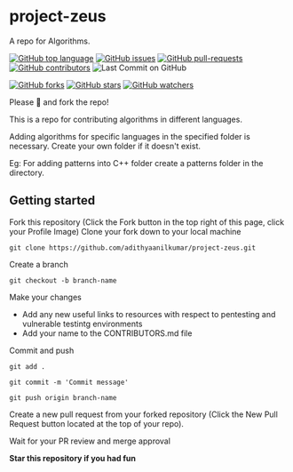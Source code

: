 # project-zeus
A repo for Algorithms.

[![GitHub top language](https://img.shields.io/github/languages/top/adithyaanilkumar/project-zeus?color=yellow&logo=c++)]() 
[![GitHub issues](https://img.shields.io/github/issues/adithyaanilkumar/project-zeus.svg)](https://GitHub.com/adithyaanilkumar/project-zeus/issues/)
[![GitHub pull-requests](https://img.shields.io/github/issues-pr/adithyaanilkumar/project-zeus.svg)](https://adithyaanilkumar/project-zeus/webtech//pull/)
[![GitHub contributors](https://img.shields.io/github/contributors/adithyaanilkumar/project-zeus.svg)](https://adithyaanilkumar/project-zeus/webtech/graphs/contributors/)
![Last Commit on GitHub](https://img.shields.io/github/last-commit/adithyaanilkumar/project-zeus.svg)


[![GitHub forks](https://img.shields.io/github/forks/adithyaanilkumar/project-zeus.svg?style=social&label=Fork&maxAge=2592000)](https://github.com/adithyaanilkumar/project-zeus)
[![GitHub stars](https://img.shields.io/github/stars/adithyaanilkumar/project-zeus.svg?style=social&label=Star&maxAge=2592000)](https://github.com/adithyaanilkumar/project-zeus)
[![GitHub watchers](https://img.shields.io/github/watchers/adithyaanilkumar/project-zeus.svg?style=social&label=Watch&maxAge=2592000)](https://github.com/kaiiyer/adithyaanilkumar/project-zeus)

Please 🌟 and fork the repo!

This is a repo for contributing algorithms in different languages.

Adding algorithms for specific languages in the specified folder is necessary.
Create your own folder if it doesn't exist.

Eg:
For adding patterns into C++ folder create a patterns folder in the directory.

## Getting started

Fork this repository (Click the Fork button in the top right of this page, click your Profile Image)
Clone your fork down to your local machine

    git clone https://github.com/adithyaanilkumar/project-zeus.git

Create a branch

    git checkout -b branch-name

Make your changes
    
 - Add any new useful links to resources with respect to pentesting and vulnerable testintg environments
 - Add your name to the CONTRIBUTORS.md file

Commit and push

    git add .

    git commit -m 'Commit message'

    git push origin branch-name

Create a new pull request from your forked repository (Click the New Pull Request button located at the top of your repo).

Wait for your PR review and merge approval 

<b>Star this repository if you had fun</b>



